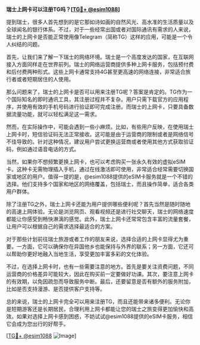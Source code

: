 **瑞士上网卡可以注册TG吗？[[TG💪+ @esim1088](https://t.me/s/esim1088)]**

提到瑞士，很多人首先想到的是它那如诗如画的自然风光、高水准的生活质量以及全球闻名的银行体系。不过，对于一些经常出国或者对国际通讯有需求的人来说，瑞士的上网卡是否能正常使用像Telegram（简称TG）这样的应用，可能是一个令人纠结的问题。

首先，让我们来了解一下瑞士的网络环境。瑞士是一个高度发达的国家，在互联网接入方面同样走在世界前列。瑞士的网络运营商提供多种上网卡服务，包括预付费和后付费两种形式。这些上网卡通常支持4G甚至更高速的网络连接，非常适合旅行者或者短期居住的人使用。

那么问题来了，瑞士的上网卡是否可以用来注册TG呢？答案是肯定的。TG作为一个国际知名的即时通讯工具，其注册过程并不复杂。用户只需下载官方的应用程序，并使用有效的手机号码进行验证即可完成注册。而瑞士的上网卡，只要具备数据流量功能，就可以轻松满足这一需求。

然而，在实际操作中，可能会遇到一些小麻烦。比如，有些用户反映，在使用瑞士上网卡时，短信验证码无法正常接收。这可能是由于运营商的限制或者是网络信号不佳导致的。针对这种情况，建议用户尝试更换运营商或者使用其他方式获取验证码，例如通过语音电话的方式。

当然，如果你不想频繁更换上网卡，也可以考虑购买一张永久有效的虚拟eSIM卡。这种卡无需物理插入手机，通过在线激活即可使用，非常适合经常需要切换国家或地区的用户。值得一提的是，@esim1088提供的eSIM卡服务就是一个不错的选择。他们支持多个国家和地区的网络覆盖，包括瑞士，而且操作简单，适合各类用户群体。

除了注册TG之外，瑞士上网卡还能为用户提供哪些便利呢？首先当然是随时随地的高速上网体验。无论是浏览网页、观看视频还是进行社交聊天，瑞士的网络速度都能让你感受到畅快淋漓的感觉。此外，瑞士上网卡还常常包含丰富的流量套餐，让用户可以根据自己的需求选择最适合的方案。

对于那些计划前往瑞士旅游或者工作的朋友来说，选择合适的上网卡显得尤为重要。一方面，它可以确保你在异国他乡也能保持与外界的联系；另一方面，它还可以帮助你更好地融入当地生活，享受更加丰富多彩的文化体验。

不过，在选择上网卡时，也有一些需要注意的地方。首先是要关注资费问题，不同运营商的价格差异可能较大，因此在购买前一定要做好功课。其次，要注意上网卡的有效期，以免因疏忽而导致服务中断。最后，还要留意是否有额外的服务附加，比如是否支持漫游、是否提供客户支持等。

总的来说，瑞士的上网卡完全可以用来注册TG，而且还能带来诸多便利。无论你是短期游客还是长期居民，合理利用上网卡都能让您的瑞士之旅变得更加愉快和高效。如果对选择上网卡感到困惑，不妨试试@esim1088提供的eSIM卡服务，相信它会成为您出行的好帮手。

[[TG💪+ @esim1088](https://t.me/s/esim1088) ![Image](https://i.postimg.cc/4NQfJmqS/Snipaste-2025-05-13-00-14-12.png)]